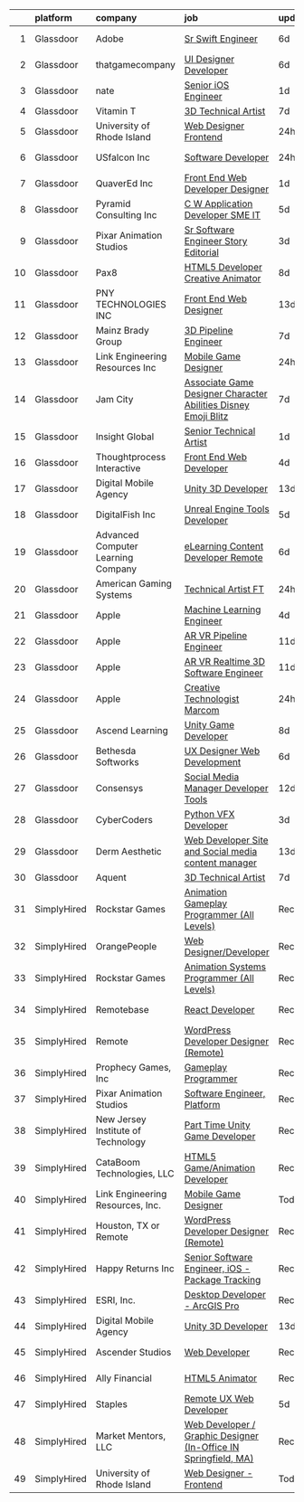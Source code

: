 

|    | platform    | company                            | job                                                                                                                                                                                                                                                                                                                                                                                                                                                                                                                                                                                                                                                                                                                                                                                                                                                                                                                                                                                                                                                                                                                                                                                                                                                                                                                                                                                                                           | update_time   | location                 |
|---:|:------------|:-----------------------------------|:------------------------------------------------------------------------------------------------------------------------------------------------------------------------------------------------------------------------------------------------------------------------------------------------------------------------------------------------------------------------------------------------------------------------------------------------------------------------------------------------------------------------------------------------------------------------------------------------------------------------------------------------------------------------------------------------------------------------------------------------------------------------------------------------------------------------------------------------------------------------------------------------------------------------------------------------------------------------------------------------------------------------------------------------------------------------------------------------------------------------------------------------------------------------------------------------------------------------------------------------------------------------------------------------------------------------------------------------------------------------------------------------------------------------------|:--------------|:-------------------------|
|  1 | Glassdoor   | Adobe                              | [Sr  Swift Engineer](https://www.glassdoor.com/partner/jobListing.htm?pos=127&ao=1136043&s=58&guid=00000181661fad6eb70ee1e077881111&src=GD_JOB_AD&t=SR&vt=w&cs=1_5ad59cc7&cb=1655275761387&jobListingId=1007926865965&jrtk=3-0-1g5j1vbcsmbgp801-1g5j1vbdci6hk800-0eb9acac2a4dbb82-)                                                                                                                                                                                                                                                                                                                                                                                                                                                                                                                                                                                                                                                                                                                                                                                                                                                                                                                                                                                                                                                                                                                                           | 6d            | New York, NY             |
|  2 | Glassdoor   | thatgamecompany                    | [UI Designer Developer](https://www.glassdoor.com/partner/jobListing.htm?pos=118&ao=1136043&s=58&guid=00000181661fad6eb70ee1e077881111&src=GD_JOB_AD&t=SR&vt=w&cs=1_348c9722&cb=1655275761385&jobListingId=1007926460343&jrtk=3-0-1g5j1vbcsmbgp801-1g5j1vbdci6hk800-b15c9ccfab3e315b-)                                                                                                                                                                                                                                                                                                                                                                                                                                                                                                                                                                                                                                                                                                                                                                                                                                                                                                                                                                                                                                                                                                                                        | 6d            | Santa Monica, CA         |
|  3 | Glassdoor   | nate                               | [Senior iOS Engineer](https://www.glassdoor.com/partner/jobListing.htm?pos=106&ao=1110586&s=58&guid=00000181661fad6eb70ee1e077881111&src=GD_JOB_AD&t=SR&vt=w&cs=1_dd9af77a&cb=1655275761383&jobListingId=1007935863562&cpc=C19BE7EA145E205E&jrtk=3-0-1g5j1vbcsmbgp801-1g5j1vbdci6hk800-d32336ae393d48e4--6NYlbfkN0DG4ntHtB_rMsnfhgmnSvK2brktLme1L4SiDeJjQ-izrVOLqRJ5-yjEwoYGp-nj3bVg2-iX_C1KkJjIprzP32YMgUP5YAiENIpTlKV2xZnIOX9G6KSillyVptu-mQTfEDiivm4-0keP813kvnF4O0Sohe2S6LJFXyvgonBjIne8yM3p1dwmB_pet_PfhCuFCVBRo2tKMHGaVuQTybyKpMCohHqOCJpRvBu-Skrl1q7zWLmKzI-S-JO-8jEmxs-rNKmonH5_neqw4TtvfitvjuViUte7ifiYzMqNrvIgEDExs84S9r2EvqX9BdbbgnwnsEaeaPCluSnr78_lWZwvK4NWF-zD7QuI6elOdRrGI2H50MKYTDG9mY0a6AYMluOmwiIvXlGxLF3EDVPlcohcA94CK5aPgg7eXAO84TJnywUt9MXw8Dofc7TG92EJ8Z9eP7ldRwFxekCc6nlPHb4UWU4m_IbvvySq65rFWUv6OkM-isj0OdPFB1p3Wgj1NWoCtZMnD2mWbnNssGbQx9SZdSIanj4qUc6iQB7UsUYYrKZJw9SvNldfgs14RpVt1FHO_qWW-E8hBU4nXInWF0bvgLLT6Lt75bQ6n2pBCn2GG1eHGtygWasJQbgJQLYSiwJ2RAClp9nRKQZCdD_zhPtjguvDPVRnkbz7VTMZsn6aDhooX7HdGJn0c4HfuU98gw8XEZ7Otjkv0_6OQaMKhysfCZk0JWmpjT2EnmaVffKpAh1XH30TK0aAHrF5upX0ogliEK8-KzGuPLL6YrdlBnixAscW2ZDWRgB3OPcUD8R-He9Et0wbEbU4vHvT2sFVwx5kdcrZPO182i93h9LhZwGkZkEiCp6iHX1QDubWbslxFkv5HlWQEZXnKNMFU4ZQKZlEzmJBh1TKufm48_jISSmjoAnYxVt-HviYZf4usAmIiFqMEnpmCZ9ab17o4rhm4cKtLR2cKVBGjRNghw%3D%3D)                                                                                         | 1d            | New York, NY             |
|  4 | Glassdoor   | Vitamin T                          | [3D Technical Artist](https://www.glassdoor.com/partner/jobListing.htm?pos=111&ao=1110586&s=58&guid=00000181661fad6eb70ee1e077881111&src=GD_JOB_AD&t=SR&vt=w&cs=1_1aebb97f&cb=1655275761384&jobListingId=1007924250804&cpc=6FC5BA77C9A4CD78&jrtk=3-0-1g5j1vbcsmbgp801-1g5j1vbdci6hk800-b676246afe9ffab5--6NYlbfkN0DMrcEu7yrtATojKJA7cEzGQ3FdRGWLh0CZQInL4ECGI6k5tN82kdM0OKoro5eXmjqrlAnDtckO5oeRnp0WuwL4LRISKzB96TROHOn88Gkm_ZjVTDxR6yvKi-wTEpxbYoH4Q9Epgd_JwKUcv74onN9sPbFCnxTAPOYzeQVeoWsKFLR9JC5OoEN7FwT-v8CVYC1qHqhEM54s1YOx4qeanRw9IxzYD9QjyTpgC30jhiBPewO4txMde-0NKiZR4NHZIU4mB5RDaFF55X4Kg4ofxBoz15fTLaz25uF7UznrHwc4BrmGlYCECXvAzaFGHojCMjCLvCr6KJEvUxcpBeeYE3BATWI2DzYRuD83npx3sILhQOTxISXwYV1nwFJrk9WBumQ9jZPdtwHw4CzMVYojj5GiVqxOXWVGDoBGwyPtcIJgKf1pMwVIUlDJoBJzDy59Lw4CChFuGG6K-jddOmqPtMVeumi0ySDkuVY%3D)                                                                                                                                                                                                                                                                                                                                                                                                                                                                                                                                                                                                       | 7d            | Remote                   |
|  5 | Glassdoor   | University of Rhode Island         | [Web Designer   Frontend](https://www.glassdoor.com/partner/jobListing.htm?pos=103&ao=1110586&s=58&guid=00000181661fad6eb70ee1e077881111&src=GD_JOB_AD&t=SR&vt=w&cs=1_faf559dc&cb=1655275761383&jobListingId=1007939185950&cpc=5F655C736EBE388B&jrtk=3-0-1g5j1vbcsmbgp801-1g5j1vbdci6hk800-cec50dc6a3bfc729--6NYlbfkN0AqMLPTf4MGsUN8huRgi1zVnsM5rlBPqqz_2kyggCnnEqSYAGTW27u8HQM9tTc-lWz9t1-fnXZk25rY03sh_QIMP7trI6ET8mKC5HvNDX3e5v_xhdFfZsSmyN9xYje89TX9CQi_CFkn8M6INuA3IeVoMn9iSqU1XmIfsehcceIlI7m3M_EjLcnWuiBwWwoWskvgcSVvXFIv4TQfc9beE_YMhrXXG4yKQjR9rOgSISpGd9x3PJ7YIc4_6vcqrTOP-XtJKzKbebZuY-AIFn-AQS9Kp12GoYrQ1IzA5SoAV6RE5C1yL1bQq0nO0dY306jBERMmNdRZIJ6e-TDV9tY7EwsUVqNdODLUPCEztc7EnKBrXJJYU61fpSwODuAJtuyOuIWbu_oxp5bzECVbjpNwclcFQMDLdaEuG7VJ73AAfvtlZApZiAiQkHjLf38t7byTXjzI1CoArgxqjPFZjFIhA_IIqMz0zhBNYzKi_einvJ-prybL7yYyea2VK-S1TP6kLr1Tzf551VfX40trLkfxRZX3cH8dd_XJ7jA%3D)                                                                                                                                                                                                                                                                                                                                                                                                                                                                                                                                   | 24h           | Kingston, RI             |
|  6 | Glassdoor   | USfalcon  Inc                      | [Software Developer](https://www.glassdoor.com/partner/jobListing.htm?pos=124&ao=1136043&s=58&guid=00000181661fad6eb70ee1e077881111&src=GD_JOB_AD&t=SR&vt=w&cs=1_db8439d2&cb=1655275761387&jobListingId=1007939800131&jrtk=3-0-1g5j1vbcsmbgp801-1g5j1vbdci6hk800-dbcab91eeae68626-)                                                                                                                                                                                                                                                                                                                                                                                                                                                                                                                                                                                                                                                                                                                                                                                                                                                                                                                                                                                                                                                                                                                                           | 24h           | Colorado Springs, CO     |
|  7 | Glassdoor   | QuaverEd  Inc                      | [Front End Web Developer Designer](https://www.glassdoor.com/partner/jobListing.htm?pos=101&ao=1110586&s=58&guid=00000181661fad6eb70ee1e077881111&src=GD_JOB_AD&t=SR&vt=w&ea=1&cs=1_bf1f261d&cb=1655275761383&jobListingId=1007936252108&cpc=9900C911F071612A&jrtk=3-0-1g5j1vbcsmbgp801-1g5j1vbdci6hk800-bb1f9902c558ed78--6NYlbfkN0AtlW_omU2Xx3W-19HQ_drmTKCWebiHnmA5lS5PDL5G8ZkX8NO2bnXzrIEjws-3SAO1KWXH3BpdhpX083viPqEx0phXZ4hwIqErzoT-ah9_vcXqsaSSNPWomIuJGZW-MwLjEUGu3s5lP27ide6b_6Pl7soJKxhakzR3r5RJjUFGIHxGx7QyI-0sUNWoNTRhOozGAbdos-cNUw1NQ4DtYsjvUlJUafTtLHrlYiB8LUUpqk9VgKJ1Ng18TzzuF6uUaODKKqHFSutk5W-ek8NexK1m4JYTJduO4pHboUEJlw1BjKwAuZ3c9z4yzewFLgPiZsaTJduIbs0dr4aMRp6YVi7829gDWD6fmZNbO4kqLozmc7uBLSZf75x3jT9WKw5Kmwwn8wdSkFLt5yPmFwKC5NWHa1ESIW946B-fkJx108qmpSkR3CXgh13vgdDDqH7FKva-Tb1tSe68Ba9tDD26heg9HJzo6GDwGBgTTnuskuWvM13RxWDOfquhEXPlluZCRPi26ljjePjWCQ%3D%3D)                                                                                                                                                                                                                                                                                                                                                                                                                                                                                                                                       | 1d            | Nashville, TN            |
|  8 | Glassdoor   | Pyramid Consulting  Inc            | [C W Application Developer SME   IT](https://www.glassdoor.com/partner/jobListing.htm?pos=108&ao=1110586&s=58&guid=00000181661fad6eb70ee1e077881111&src=GD_JOB_AD&t=SR&vt=w&ea=1&cs=1_8bbc5dbd&cb=1655275761384&jobListingId=1007929621540&cpc=48B9F4758953335C&jrtk=3-0-1g5j1vbcsmbgp801-1g5j1vbdci6hk800-fe002e009dff159c--6NYlbfkN0Bjic9BpODao-m9BEup4myv2yv9o6hanv70kCRpjMjSDcmmrD9YS-C3x1sAbJGW_XqKuzhmgJhJcVI52qUdS9zY-B0NezLEoDV8lM3EsDfYMhCkJcHVZzTvoSSyWiXxPfdRaO20MHgXm1yxPXMCH7osvwkyhbNu9K5t5Sw46bVp2uMBH5VPcGrawp10Be8aPcmIteYYkQFGeBoJxSXms7zdt56uHeQn3e7PLzyMNU8EiisNZh9DwZmr5NTjPDl82jOFnCwLyc1PEOQo2xAqiFqSe0ywpZ5kYiNHMH6PloGDjxxFhEIR2uPXHz0M1eMhae4-pH-rRhozEOP6IXOF9d1iYGy-NwWjywBh9x5aADb6Dvi8SYwTRzyl9hO4yA_U-Ih1A8bwrwhtJk0MUyk37VteXmTlqt2sRpC0yVWkwzM2Od92kdS6TKuhyxZSx1sXGNMRnvSGFdUKNl-WlftAr7R2b8uu7nADt73uoudv_IFM8_nlT16owjaP18fX8tE9hKWLUu2RINESnN_01OHTt0M1Qh3t6Vh4b3LuMcfLgfhEI6AH81EpcCm1F92QDomRorno4pvOrpvKObB9YvLmHdjdQNxcM970GY3XUCJUGV3E-LQdOGiXWdoT8LPaYNGI78KRNGHqHzZt1rdSDwWeznW6TBv5AqfqcM-c4qFmyeKRJ6azOj21ZZVg-odc6I86SJtV_S1bvek2VmIP5r9Swhp75M-i71D3s_qsbefeQLsr8Q-OhmGaf1Lc57bTXFlKuvPOJ8Mt2GzOnfNx1iqpx_gByNa-ggefX-td1XEy8GQFJfPMQkCzkuzlRYiBeq9zvKe65D1i4WfGGmhdGXdO1RT2SyTLqDNMiTHcJb78hHAIC2RL2gVwExXWYrZ63Lmz3PQJ-FRuiqP1dfQfmtAFBKgi_TejghlgRAGxBUiSWFZdUd9GfE9bBD-7pHHYrWYhwSYjDlH1b6c7oHy5DTVmphclWZZ4tH6KjA0hoFrUrEaVBe9igqsw04derbRNxzaNC-Vf-0Yrgq03Ki6p-TVMAedP) | 5d            | Charlotte, NC            |
|  9 | Glassdoor   | Pixar Animation Studios            | [Sr  Software Engineer  Story Editorial](https://www.glassdoor.com/partner/jobListing.htm?pos=130&ao=1136043&s=58&guid=00000181661fad6eb70ee1e077881111&src=GD_JOB_AD&t=SR&vt=w&cs=1_f3a51888&cb=1655275761388&jobListingId=1007933026065&jrtk=3-0-1g5j1vbcsmbgp801-1g5j1vbdci6hk800-78a31fbabd299845-)                                                                                                                                                                                                                                                                                                                                                                                                                                                                                                                                                                                                                                                                                                                                                                                                                                                                                                                                                                                                                                                                                                                       | 3d            | Emeryville, CA           |
| 10 | Glassdoor   | Pax8                               | [HTML5 Developer   Creative Animator](https://www.glassdoor.com/partner/jobListing.htm?pos=117&ao=1136043&s=58&guid=00000181661fad6eb70ee1e077881111&src=GD_JOB_AD&t=SR&vt=w&ea=1&cs=1_ea3cdb17&cb=1655275761385&jobListingId=1007921790278&jrtk=3-0-1g5j1vbcsmbgp801-1g5j1vbdci6hk800-94e32ab3bd5f2716-)                                                                                                                                                                                                                                                                                                                                                                                                                                                                                                                                                                                                                                                                                                                                                                                                                                                                                                                                                                                                                                                                                                                     | 8d            | Denver, CO               |
| 11 | Glassdoor   | PNY TECHNOLOGIES  INC              | [Front End Web Designer](https://www.glassdoor.com/partner/jobListing.htm?pos=120&ao=1136043&s=58&guid=00000181661fad6eb70ee1e077881111&src=GD_JOB_AD&t=SR&vt=w&ea=1&cs=1_128e5480&cb=1655275761387&jobListingId=1007909671058&jrtk=3-0-1g5j1vbcsmbgp801-1g5j1vbdci6hk800-7ca51e5658e731c3-)                                                                                                                                                                                                                                                                                                                                                                                                                                                                                                                                                                                                                                                                                                                                                                                                                                                                                                                                                                                                                                                                                                                                  | 13d           | Remote                   |
| 12 | Glassdoor   | Mainz Brady Group                  | [3D Pipeline Engineer](https://www.glassdoor.com/partner/jobListing.htm?pos=102&ao=1110586&s=58&guid=00000181661fad6eb70ee1e077881111&src=GD_JOB_AD&t=SR&vt=w&ea=1&cs=1_f9a5150a&cb=1655275761383&jobListingId=1007924023769&cpc=0B561D89933DD0A0&jrtk=3-0-1g5j1vbcsmbgp801-1g5j1vbdci6hk800-19e69a8eea02e56c--6NYlbfkN0AmBvT8mmb9xI3Fj7UxKkF4Cq8RZh4Va6i5lMeIN2RcgGASh7aFhimwCXUNgOpzN1fbJ1oBdpr8KHMtR0CV7Zq2RullAxWIL3pE3BDWV59ENUqakRDszZixYKhBkXpnqpQvqe1fgrLdNWUtqdFStxCtFPy6Wabm9-W5fOxJtdZMS8_ygq6xyQ55hH7eNBwfvRrHBCVbvzWMGx537e-6HVDt2tNKB8oBjQV88aiVYxW43M04Bald6tPwHNFXWgHM3oket6VaxVQbPQhdizzNZMvFo5zVPe_UGykpgQ6Ph0WCSz5v5bW13uKlKW0o5mD7oGYYL5Kh4CMGfPulwC5kxiUBjN_ramxI_cVZXSkzRLuQa9UB2aSvzeWkE55_Kawzbtf8o4GOTdZBMjRSKmi5FSfT67iocBO1OaoOfpvieOKYK000DVzAsm4uZNTC4sJo07Z7wKUGS-WxrkDLYX-xWzOmVmomM2PwpMaOuyYB0BHvve4gGzVseZDTfgPAxU3XELn2sy5TE0_I-Q%3D%3D)                                                                                                                                                                                                                                                                                                                                                                                                                                                                                                                                                   | 7d            | Remote                   |
| 13 | Glassdoor   | Link Engineering Resources  Inc    | [Mobile Game Designer](https://www.glassdoor.com/partner/jobListing.htm?pos=104&ao=1110586&s=58&guid=00000181661fad6eb70ee1e077881111&src=GD_JOB_AD&t=SR&vt=w&cs=1_51af416e&cb=1655275761383&jobListingId=1007940009417&cpc=8A48E7D5890B96AC&jrtk=3-0-1g5j1vbcsmbgp801-1g5j1vbdci6hk800-7b38c36edea65596--6NYlbfkN0DK2C-pmrF0sqrfJr4Li3c4X7YMnrkXddQXZaL_6xg-NZtklDZSx_yiPocXKeJyu8GXZBF6iHTzcqxoh5YfXOzapaowrEFcW0Wvv5P3l-zCcOsePFDIEXLcVnyoePoRFk5P_6JWgwML8Yo4BphEmn5W_K6bLP7l7bh3xDbq9jrYvbh9Dv57rFTS6SGd5PIFDgWKONxEKLnL3J8gDKXLMNUJwTZxMZ2KKOoatRiAqYCSmaOG4KWyim_vTiNbRZrhTVuMZb0ybHa8HyMQfH5hrM5Plrv0lwttS5O9MFIKw6LKnFNuH2qCIm0qudIpenceX4OjfMBwdhq-CyPkiUhDAdLaSVywM2rXVrUrDYqcq2x96K3s42q_hhGW4zSaMeV6ZfhsS5gbnzJ37barfH04ddPR6SdxCtHFx8eEBkkfmDYCxyuGe0ls0yV3DDd4hDjyhMXJ05Fxq22hZZevS9iAjKNqZTMP8AGLNa3NzUsJwNwS_TLVBQCqfBdR2RtrPqhqU_HgtvFpQ4hDnIwJJlibFYMn5rdtq70ckzvvVuFJHVpS4_dkjVXu6VFf_i8eFtsb0R05aoKE7Ez8-DyC3dWqAKpyWtfDNAn9ZxI%3D)                                                                                                                                                                                                                                                                                                                                                                                                                                                                      | 24h           | Philadelphia, PA         |
| 14 | Glassdoor   | Jam City                           | [Associate Game Designer   Character Abilities  Disney Emoji Blitz ](https://www.glassdoor.com/partner/jobListing.htm?pos=123&ao=1136043&s=58&guid=00000181661fad6eb70ee1e077881111&src=GD_JOB_AD&t=SR&vt=w&cs=1_02092896&cb=1655275761387&jobListingId=1007924480789&jrtk=3-0-1g5j1vbcsmbgp801-1g5j1vbdci6hk800-ef94adba0224604c-)                                                                                                                                                                                                                                                                                                                                                                                                                                                                                                                                                                                                                                                                                                                                                                                                                                                                                                                                                                                                                                                                                           | 7d            | Burbank, CA              |
| 15 | Glassdoor   | Insight Global                     | [Senior Technical Artist](https://www.glassdoor.com/partner/jobListing.htm?pos=113&ao=1110586&s=58&guid=00000181661fad6eb70ee1e077881111&src=GD_JOB_AD&t=SR&vt=w&cs=1_795752e5&cb=1655275761384&jobListingId=1007936010341&cpc=AC285F3A3ECA6BB0&jrtk=3-0-1g5j1vbcsmbgp801-1g5j1vbdci6hk800-0fdefbb58735236e--6NYlbfkN0BKkHZu3wF05EeDimN_p6sYpKCMArvwa95YdH7UpkaBCqc7l59ErwqcyE8VoIfttn76XztIn1XU9ncLzzxLxT73JqNky1lZANRpGzuctF1i1D-eYCpdlhK-KJZbV2E7e7lE6VG_komNRmI02Z4Dm5P9aXzdn3Bui6OR0AqOeufpEw9TPuFfmUtVf_QyuZJqXDd_NkeB_-64unziEkXXPP2757KnY3w8qhD48GGeiuQAN7-6aA0vNBRkO7FuqWZkqVhr1c0zKxdWEf8TaK3TWMsNGigJ3btmpeCphczl8bD2ZbcBw_WQyslwDz0R64takFcg8xzOiYpYq4ywC2Gqjk6z7xt9FzQcbzthB4fUv3De6okGVvH1ZATYZP2XJhCrC7BdUA6PGZf6icTrh-u08n5Cu5b3ED7vzHgpM33fQ922cAW_CQrAH_qJHM3_OcGYtsdN8irqov1w7Mv8aIUrx7RIVVTsPTxm2owwa2D-D7_h0g%3D%3D)                                                                                                                                                                                                                                                                                                                                                                                                                                                                                                                                                                                     | 1d            | Burlingame, CA           |
| 16 | Glassdoor   | Thoughtprocess Interactive         | [Front End Web Developer](https://www.glassdoor.com/partner/jobListing.htm?pos=105&ao=1110586&s=58&guid=00000181661fad6eb70ee1e077881111&src=GD_JOB_AD&t=SR&vt=w&ea=1&cs=1_b304422a&cb=1655275761384&jobListingId=1007932192849&cpc=5EFBB0462F9C6B7A&jrtk=3-0-1g5j1vbcsmbgp801-1g5j1vbdci6hk800-17fa3b3a3ef9e947--6NYlbfkN0DW1Pv4zlUSkAgGS76DL173agLpQ-Pr3TIaPZqk8bxgbTU2O9KJxAWmHxIfHPGN5y_KvDlX-iVMjoY0_k1LdJzh5BAsDGg8DboJwnaowMvUwWclEyj4k54soQzN7MZPN3m22WEQMf8VZDbHjxQowwIRCqtcIciu2m8NeKrsdMoaYSIXoEuiD2iOmElVCbb3LDowCoH6k10PYOYB-VtIl7RR1W5rKvdOWHRDRQxbI-7GjjfL8Vhg9MkmwnlXzYchODOJOloyykIfRt5MyEhlwJhcbmUtVr0ByeSoVhBeFDZ-2wIQZsCUpCddZWPItPNX392z5Nx2Oo1ZBXnfnk9jPBMv9CKMy-0avk7alo-s-e-_LvwD6wT6kUcUvX5p9xi4z8EUJcNBqZy2RMjYKLMPrrB_whWQZZ_oyLjoMxsdlfpgni_hs29BY7K8OOk73U6H9AUf4n6H_Tz6zqYyZzGm0A1RuPSxbWASO544qI_UdADf60xvaKgUmOCPlLhGrVtzkT8%3D)                                                                                                                                                                                                                                                                                                                                                                                                                                                                                                                                                              | 4d            | Saint Louis, MO          |
| 17 | Glassdoor   | Digital Mobile Agency              | [Unity 3D Developer](https://www.glassdoor.com/partner/jobListing.htm?pos=115&ao=1136043&s=58&guid=00000181661fad6eb70ee1e077881111&src=GD_JOB_AD&t=SR&vt=w&ea=1&cs=1_de395e86&cb=1655275761385&jobListingId=1007909713890&jrtk=3-0-1g5j1vbcsmbgp801-1g5j1vbdci6hk800-b2b1a5f14e6f4c14-)                                                                                                                                                                                                                                                                                                                                                                                                                                                                                                                                                                                                                                                                                                                                                                                                                                                                                                                                                                                                                                                                                                                                      | 13d           | Remote                   |
| 18 | Glassdoor   | DigitalFish  Inc                   | [Unreal Engine Tools Developer](https://www.glassdoor.com/partner/jobListing.htm?pos=119&ao=1136043&s=58&guid=00000181661fad6eb70ee1e077881111&src=GD_JOB_AD&t=SR&vt=w&ea=1&cs=1_f7e767cb&cb=1655275761386&jobListingId=1007929712167&jrtk=3-0-1g5j1vbcsmbgp801-1g5j1vbdci6hk800-bb7eacb496146d14-)                                                                                                                                                                                                                                                                                                                                                                                                                                                                                                                                                                                                                                                                                                                                                                                                                                                                                                                                                                                                                                                                                                                           | 5d            | Remote                   |
| 19 | Glassdoor   | Advanced Computer Learning Company | [eLearning Content Developer  Remote  ](https://www.glassdoor.com/partner/jobListing.htm?pos=114&ao=1136043&s=58&guid=00000181661fad6eb70ee1e077881111&src=GD_JOB_AD&t=SR&vt=w&ea=1&cs=1_422d7f99&cb=1655275761385&jobListingId=1007927044710&jrtk=3-0-1g5j1vbcsmbgp801-1g5j1vbdci6hk800-5537038bbb0cb43c-)                                                                                                                                                                                                                                                                                                                                                                                                                                                                                                                                                                                                                                                                                                                                                                                                                                                                                                                                                                                                                                                                                                                   | 6d            | Remote                   |
| 20 | Glassdoor   | American Gaming Systems            | [Technical Artist  FT ](https://www.glassdoor.com/partner/jobListing.htm?pos=125&ao=1136043&s=58&guid=00000181661fad6eb70ee1e077881111&src=GD_JOB_AD&t=SR&vt=w&ea=1&cs=1_d7c267b3&cb=1655275761387&jobListingId=1007940482302&jrtk=3-0-1g5j1vbcsmbgp801-1g5j1vbdci6hk800-f6394fba1e6c36af-)                                                                                                                                                                                                                                                                                                                                                                                                                                                                                                                                                                                                                                                                                                                                                                                                                                                                                                                                                                                                                                                                                                                                   | 24h           | Austin, TX               |
| 21 | Glassdoor   | Apple                              | [Machine Learning Engineer](https://www.glassdoor.com/partner/jobListing.htm?pos=128&ao=1136043&s=58&guid=00000181661fad6eb70ee1e077881111&src=GD_JOB_AD&t=SR&vt=w&cs=1_173cab64&cb=1655275761388&jobListingId=1007931816376&jrtk=3-0-1g5j1vbcsmbgp801-1g5j1vbdci6hk800-c5a79eab65c19559-)                                                                                                                                                                                                                                                                                                                                                                                                                                                                                                                                                                                                                                                                                                                                                                                                                                                                                                                                                                                                                                                                                                                                    | 4d            | Cupertino, CA            |
| 22 | Glassdoor   | Apple                              | [AR VR Pipeline Engineer](https://www.glassdoor.com/partner/jobListing.htm?pos=109&ao=1110586&s=58&guid=00000181661fad6eb70ee1e077881111&src=GD_JOB_AD&t=SR&vt=w&cs=1_46bcd48e&cb=1655275761384&jobListingId=1007917012962&cpc=FB7E4A1762AE5BEC&jrtk=3-0-1g5j1vbcsmbgp801-1g5j1vbdci6hk800-133eb62d795134b8--6NYlbfkN0BvKrLyj5gPmtZO9T8euul8TCxuuKNOtzRJOomxnwSEodTz2Bc-sPZl1dBMH13w-jPgyhYajQM8u_w_EcCdldveNDjPZBuSqNd8Yvm_XALYH3Zis_HsqaLOPnhOwy-KstjkGkRjPb-QWrn3alXPuJ3W_mYVcstUhLIxQQJpp66n4xJpA56_WuMmUA8zhy0DgN4WzfhcKLYFPJVbeiRdfJBBNPkrvktT1dAUhn-oOPhwSTZxJ78415-ZEMwAe0HZ-V0dmql9hLN6M2cdhlEyjr5rnRJCimyJMgdrztm6d9p4jScM-07eyh3E2WHhHKWzwfnFxVg7yMkP6g8qUZFDAwrTVgZGzJgPqYdTQMG5xuk_xNC3BHEdBl4y2_pUJiM95Pd9gEkFMVBw5_kgkfF5lHSu4HephLHd4N6kmtWW5ErrH_90Z4rzjLUDToIegc8FmhLjmec8qWOe5dp7ccEy9Wh9bxaKPpsCr_fZONk6DnCrJn0RcdaiFlHP8fkzV5TKjlFEoEuh5R9_cxZobJ7wbbVyV1rbgim46_jRau-XM1XhPNe4OD8sN2Y_vb42RQYU5GRuy7fC0dQqwyz1NbSliqDUs4p2ywg6uPEAKYgpRZ97F2bN3D-6kEBOOmNmQCeDzuG9KRaTwBtBE3qtHU93a36-nSQ3XBIrOQOif2Palk96D0jobOR9UKooqbH5soA4oTBkRnFhLUxKrELJQayMCRSaP3GxKCCRZarCNSiMz1FfBZ7M0QbDtOvqPl8fcGr253my5QM-srD2LCfGjr9nSZswS-DN7x4OF9hVP16wqR-iWTPgnMGwrjKDkb4ZnbcF7mOS_yoUEM6SjjMh9sJl6026w8lB46rYo0p8bJda18VvF4NsbyUM3NOUHUA2X_DAvj8ce-DwDI-2yxbyhaeHr8PQKZMErWFNVeSpe1IDfwkdxZvRDRc3R24Kqawuoe10_A_KzcjwOatClQ%3D%3D)                                                                                     | 11d           | Seattle, WA              |
| 23 | Glassdoor   | Apple                              | [AR VR Realtime 3D Software Engineer](https://www.glassdoor.com/partner/jobListing.htm?pos=112&ao=1110586&s=58&guid=00000181661fad6eb70ee1e077881111&src=GD_JOB_AD&t=SR&vt=w&cs=1_abde77ab&cb=1655275761384&jobListingId=1007917019689&cpc=8795CF9063CD573D&jrtk=3-0-1g5j1vbcsmbgp801-1g5j1vbdci6hk800-703a88a9c6f7413d--6NYlbfkN0BvKrLyj5gPmtZO9T8euul8TCxuuKNOtzRJOomxnwSEodTz2Bc-sPZlbtkML8D-m4p0JTgu20NFrbYzIXzdTL7M0YCGMH1Q15OPQWgZrvSkRHCjbmt5W5NYEPttKfSq-8BcYKLP3AEbApw73X_wiWt6VuyKYd8jpH0rqIg5ifV2pJJINRu20KIWtkchWxOouXE0eB0ecsKRnp_Dd4rpGquRSEHmxVJnvOT6_9TxUD7GKqF3aQgII_GEwksz4bslgw5q_Bz7xh8Id9Gdt5Y9CL2lr5OBstvuprnTfVjtu053bXtArk28biu4aue6O43W8O10xrKQZic2orAuYvNHf3HAvhQwmLZd6kF9X-tl-HNrF2h2Tw88PM7DG7v4IfSUOlPX8VnrJpyjrhaqYNtaaxc9NInYqJMtif6dYpVg2kndzMv5M11AxkCc9rP531r6kTEpNgFa6OgLKQGKTaeKIyuQEVmfyCt1avw64iRsIVVW5Hmp3FFDPM-AoeR6C2c26OCbXh6X-ZceFeTAvYXJePLGrhKvTbMoxLfKH5w_FLiLEJIjQavJ8xUfYdp4cwPmGcgec0sLsCLzw4txQtSz6mXpdsQ_wNZRXYQJsRwYhpFmFflHWyZZgttqbQ4AF-hoDxE_dSmc1pq7m46FoxvoMLknLUC1qmAXdJIW9wPv8g5OI95r7-pu04UyI46pBl7PdlG_CTU50rZoXXWZ6Hkre-truovT-mpgLvTO6G_NQ4nKg2GWm_0fOSO0f1BsMmosj6r_QvyU-I9OIyk-OiZIr0qCpUQ1PYANrtuaXkq_AY3qP2J-NDTm0ptcgjktO-nwKvs5KJ0uaQILwk83e8x19ePbPlzzdUGOLtDJ6LDrI9S-2jy7P4jaBQRFp1pgnl4hu_V40zerzuAYN2lsI8qYnOFT4KTUufeBSm8LXjAYjD0X_umBXSxiTiPg-LkCU0KiTFnxPPuBHGnRoAjt0QuDo4gO)                                                                     | 11d           | Boulder, CO              |
| 24 | Glassdoor   | Apple                              | [Creative Technologist  Marcom](https://www.glassdoor.com/partner/jobListing.htm?pos=126&ao=1136043&s=58&guid=00000181661fad6eb70ee1e077881111&src=GD_JOB_AD&t=SR&vt=w&cs=1_de5729ab&cb=1655275761387&jobListingId=1007938949290&jrtk=3-0-1g5j1vbcsmbgp801-1g5j1vbdci6hk800-7a6b009faed7eea5-)                                                                                                                                                                                                                                                                                                                                                                                                                                                                                                                                                                                                                                                                                                                                                                                                                                                                                                                                                                                                                                                                                                                                | 24h           | Cupertino, CA            |
| 25 | Glassdoor   | Ascend Learning                    | [Unity Game Developer](https://www.glassdoor.com/partner/jobListing.htm?pos=116&ao=1136043&s=58&guid=00000181661fad6eb70ee1e077881111&src=GD_JOB_AD&t=SR&vt=w&cs=1_d42fcbef&cb=1655275761385&jobListingId=1007921082834&jrtk=3-0-1g5j1vbcsmbgp801-1g5j1vbdci6hk800-aadf2f0e87251eba-)                                                                                                                                                                                                                                                                                                                                                                                                                                                                                                                                                                                                                                                                                                                                                                                                                                                                                                                                                                                                                                                                                                                                         | 8d            | Leawood, KS              |
| 26 | Glassdoor   | Bethesda Softworks                 | [UX Designer   Web Development](https://www.glassdoor.com/partner/jobListing.htm?pos=129&ao=1136043&s=58&guid=00000181661fad6eb70ee1e077881111&src=GD_JOB_AD&t=SR&vt=w&cs=1_d3f20d7f&cb=1655275761388&jobListingId=1007926593440&jrtk=3-0-1g5j1vbcsmbgp801-1g5j1vbdci6hk800-36ec836e07d94b05-)                                                                                                                                                                                                                                                                                                                                                                                                                                                                                                                                                                                                                                                                                                                                                                                                                                                                                                                                                                                                                                                                                                                                | 6d            | Rockville, MD            |
| 27 | Glassdoor   | Consensys                          | [Social Media Manager  Developer Tools ](https://www.glassdoor.com/partner/jobListing.htm?pos=121&ao=1136043&s=58&guid=00000181661fad6eb70ee1e077881111&src=GD_JOB_AD&t=SR&vt=w&ea=1&cs=1_aa47594c&cb=1655275761387&jobListingId=1007913667772&jrtk=3-0-1g5j1vbcsmbgp801-1g5j1vbdci6hk800-5fbff024e003da23-)                                                                                                                                                                                                                                                                                                                                                                                                                                                                                                                                                                                                                                                                                                                                                                                                                                                                                                                                                                                                                                                                                                                  | 12d           | New York, NY             |
| 28 | Glassdoor   | CyberCoders                        | [Python VFX Developer](https://www.glassdoor.com/partner/jobListing.htm?pos=107&ao=1110586&s=58&guid=00000181661fad6eb70ee1e077881111&src=GD_JOB_AD&t=SR&vt=w&ea=1&cs=1_37df4de1&cb=1655275761384&jobListingId=1007932992494&cpc=B076152010A3B66C&jrtk=3-0-1g5j1vbcsmbgp801-1g5j1vbdci6hk800-e5e78146579b10fa--6NYlbfkN0CpFJQzrgRR8WqXWK1qKKEqALWJw739KlKqr2H-MSI4eoBlI4EFrmor2FYZMP3muM1ZDOgEX7Y4DHBPNieF_IfoXslOmTB3Mr_FNwFhNls5o1ZMf11K-3TbyluzwCjTsEjvkdUNgemtM08FefvWIB0Butickv9A-yLhQIQyCOYKYkOUei5CyB_y-OioyJGPsJVAvFuXrDXsJ_gaIOexlroOTjm7jV6sReL90qP_jlzi6YubMb2Op_XbpPrRvj47EfFh0AjMRAUibwgQGsE2NfRUteDD4uiRW_eAxeRaDH_QIudv-SZae3Qo2opxUscwpTiQejh4VXAINRtlC7ric5lu6GS2E4oZ2rvvcdmSwHphhlWVHcYGOci6mA8PvNYHEAOI0kaElryOdGE9aQ0AoEmKmS4JaNm_keAvqLu3KqhceNdiJpvoxseYxBo-FdvRKvVRH-HPz1lZkpg9-FUMlNM7uSvFvYub4Zz7jg_mZhbw8pxQtr9OYNDUIaGNxZ0n2N7md0c2nRVhBwlOqBzgfUeRbdSYasZ-3g15Wq1asBbWiZb_aArRYuS4WR0K-xsPrPv2P1C89zV4aZfQdBEzEdJqzDLZrFK3xbO21_b5sCZbz1IY7t5HVgGX_4QMXhjKTOGWPEp8tUxKt_98ppkzsD3476ShdYU1MHgCnZUykJOirQhHXkgszcMcxr-zlkIiOyIkRcaq_iVOvN41eQZOzD0rgr6ErSoKV98MDZyP5hYGUQy26aFoNUJvo1jLxljjKOPHFPgQbxp-Oi4Q9TrgG5oVp3hma7I_R569i6TxqN0_27WRToEW0lRNP5Lwf7yGSZAi3J91vBCFgaAMCYgarK4mAhnsBayBG3yaZPEK75A7-oG6njbBXIwTILX3Ti5wc4lVYBTiWGRTXdpu9jAoha0mo6OvZUzdqSTGDBDiljxVqOSpRL_AYvPjJs0APxo_aBEPNjlHDDoTd1lp71K5ZYe27foM02JsOow%3D)                                                                 | 3d            | Burbank, CA              |
| 29 | Glassdoor   | Derm Aesthetic                     | [Web Developer  Site and Social media content manager](https://www.glassdoor.com/partner/jobListing.htm?pos=122&ao=1136043&s=58&guid=00000181661fad6eb70ee1e077881111&src=GD_JOB_AD&t=SR&vt=w&ea=1&cs=1_c568b0af&cb=1655275761387&jobListingId=1007910338432&jrtk=3-0-1g5j1vbcsmbgp801-1g5j1vbdci6hk800-afd5e02a7c5642f3-)                                                                                                                                                                                                                                                                                                                                                                                                                                                                                                                                                                                                                                                                                                                                                                                                                                                                                                                                                                                                                                                                                                    | 13d           | Remote                   |
| 30 | Glassdoor   | Aquent                             | [3D Technical Artist](https://www.glassdoor.com/partner/jobListing.htm?pos=110&ao=1110586&s=58&guid=00000181661fad6eb70ee1e077881111&src=GD_JOB_AD&t=SR&vt=w&cs=1_68b39c7e&cb=1655275761384&jobListingId=1007923719283&cpc=32EE424DE2B657EB&jrtk=3-0-1g5j1vbcsmbgp801-1g5j1vbdci6hk800-543a1d89cc196ac1--6NYlbfkN0DMrcEu7yrtATojKJA7cEzGQ3FdRGWLh0CZQInL4ECGI9gD0Wolx9R2EDT7B77c2cRZWsv8m3llZu--9Lw114O_skrLyF_I6SgxSxzYeplcDPXGdHein_SZiLSSfcxNX90WARoK4PLXqXq75b43CDnftlS_FE9aV2wRJHGfXTKNI4awaG3Zr0Pzm_WwrNoybJwUuCtjUwAsh-PxF1zCXTNOW_3mp38hkO_PWW0ntbWw5H1C_CDFJOtN1HRuk8cYXXCHipcLQkEkHGbo_TNj3_gmiwZwqDO3FDZDXcCWGyM9MSlmS8L4YjKAVlgQjHmgILls_SjJoiatk3VX2-l1teq5y3aensuZdsPMRc-RZGcfVmsCv9Wq1m-lszFYtqQW9Tk6MBaIS2yhd-BQFlWxCRN9OaEKo9WNYijK_zqvET79iJJ8_2n-mn6yhyiVZRLgcGuyrui535n7uA%3D%3D)                                                                                                                                                                                                                                                                                                                                                                                                                                                                                                                                                                                                                         | 7d            | Remote                   |
| 31 | SimplyHired | Rockstar Games                     | [Animation Gameplay Programmer (All Levels)](https://www.simplyhired.com/job/1pSEzXWP6p8ML9piAakVgJAIWzA9LrjPxi3CLE-MLJDKJMG2jk5IcQ?q=animation+developer)                                                                                                                                                                                                                                                                                                                                                                                                                                                                                                                                                                                                                                                                                                                                                                                                                                                                                                                                                                                                                                                                                                                                                                                                                                                                    | Recently      | Carlsbad, CA             |
| 32 | SimplyHired | OrangePeople                       | [Web Designer/Developer](https://www.simplyhired.com/job/Mi-VUbMymbF4FuPsRfKHTUV6hERGV6QXshR5vv_F36XKBj4HYm98OQ?q=animation+developer)                                                                                                                                                                                                                                                                                                                                                                                                                                                                                                                                                                                                                                                                                                                                                                                                                                                                                                                                                                                                                                                                                                                                                                                                                                                                                        | Recently      | United States            |
| 33 | SimplyHired | Rockstar Games                     | [Animation Systems Programmer (All Levels)](https://www.simplyhired.com/job/kIn0DJYE1zYrW76JyclHBG42zmNgigknVu5oW39BVNYbZZb9tj62Qg?q=animation+developer)                                                                                                                                                                                                                                                                                                                                                                                                                                                                                                                                                                                                                                                                                                                                                                                                                                                                                                                                                                                                                                                                                                                                                                                                                                                                     | Recently      | Carlsbad, CA +1 location |
| 34 | SimplyHired | Remotebase                         | [React Developer](https://www.simplyhired.com/job/ld6TNVdESPm10EhPZOY2CAZ-jIWI8guBJyi5U4oNa9yu-qrl1oPzxw?q=animation+developer)                                                                                                                                                                                                                                                                                                                                                                                                                                                                                                                                                                                                                                                                                                                                                                                                                                                                                                                                                                                                                                                                                                                                                                                                                                                                                               | Recently      | United States            |
| 35 | SimplyHired | Remote                             | [WordPress Developer Designer (Remote)](https://www.simplyhired.com/job/vCmXXL4JGKGV5eNVuHA7oB8PSm-NsHdC9WQISU8OzQ6fl4_GaHZp9A?q=animation+developer)                                                                                                                                                                                                                                                                                                                                                                                                                                                                                                                                                                                                                                                                                                                                                                                                                                                                                                                                                                                                                                                                                                                                                                                                                                                                         | Recently      | United States            |
| 36 | SimplyHired | Prophecy Games, Inc                | [Gameplay Programmer](https://www.simplyhired.com/job/h3wUc9X_Z8b0Ki14jhmQPrC6-Z6F0zpN31akjwQSclpj6kHATp-uDQ?q=animation+developer)                                                                                                                                                                                                                                                                                                                                                                                                                                                                                                                                                                                                                                                                                                                                                                                                                                                                                                                                                                                                                                                                                                                                                                                                                                                                                           | Recently      | Alpharetta, GA           |
| 37 | SimplyHired | Pixar Animation Studios            | [Software Engineer, Platform](https://www.simplyhired.com/job/skxTPaLu9_6CYJMNEj-6V8IgLdR5ruEc6_CYauwEv8qUKF-bZj8kng?q=animation+developer)                                                                                                                                                                                                                                                                                                                                                                                                                                                                                                                                                                                                                                                                                                                                                                                                                                                                                                                                                                                                                                                                                                                                                                                                                                                                                   | Recently      | Emeryville, CA           |
| 38 | SimplyHired | New Jersey Institute of Technology | [Part Time Unity Game Developer](https://www.simplyhired.com/job/4iV7aF0p1zq3CbN9gtZfzcIzRLob5_BoljlGnKSuDs9p8YERErxAfQ?q=animation+developer)                                                                                                                                                                                                                                                                                                                                                                                                                                                                                                                                                                                                                                                                                                                                                                                                                                                                                                                                                                                                                                                                                                                                                                                                                                                                                | Recently      | Newark, NJ               |
| 39 | SimplyHired | CataBoom Technologies, LLC         | [HTML5 Game/Animation Developer](https://www.simplyhired.com/job/rcD9kqRruTFu3sLPN7RcYmKqhwYda35Xkfl4DXnDIh1VgwPtoMUoDw?q=animation+developer)                                                                                                                                                                                                                                                                                                                                                                                                                                                                                                                                                                                                                                                                                                                                                                                                                                                                                                                                                                                                                                                                                                                                                                                                                                                                                | Recently      | Richardson, TX           |
| 40 | SimplyHired | Link Engineering Resources, Inc.   | [Mobile Game Designer](https://www.simplyhired.com/job/GZau4aVrCofaHJnK72Hwsp9-DnxWNfUvHz6mfMyiCrcDxzdMIkoesg?q=animation+developer)                                                                                                                                                                                                                                                                                                                                                                                                                                                                                                                                                                                                                                                                                                                                                                                                                                                                                                                                                                                                                                                                                                                                                                                                                                                                                          | Today         | Philadelphia, PA         |
| 41 | SimplyHired | Houston, TX or Remote              | [WordPress Developer Designer (Remote)](https://www.simplyhired.com/job/h5NIRqnG6nzwtBLlFlrT64773r4CAOGZWfW6vATD8Z8CzAc7NchDIg?q=animation+developer)                                                                                                                                                                                                                                                                                                                                                                                                                                                                                                                                                                                                                                                                                                                                                                                                                                                                                                                                                                                                                                                                                                                                                                                                                                                                         | Recently      | The Woodlands, TX        |
| 42 | SimplyHired | Happy Returns Inc                  | [Senior Software Engineer, iOS - Package Tracking](https://www.simplyhired.com/job/ZI23iTIfMdHDEGSvRCHCfmjQvrnM8J1-NMq0d7JV67OISJp5acdGxA?q=animation+developer)                                                                                                                                                                                                                                                                                                                                                                                                                                                                                                                                                                                                                                                                                                                                                                                                                                                                                                                                                                                                                                                                                                                                                                                                                                                              | Recently      | Remote                   |
| 43 | SimplyHired | ESRI, Inc.                         | [Desktop Developer - ArcGIS Pro](https://www.simplyhired.com/job/Pn0jlgPOSBBY-nMbXrtFeV4yvqyMnKMGCwWZz4L1Vtp9irTKUDf2Rg?q=animation+developer)                                                                                                                                                                                                                                                                                                                                                                                                                                                                                                                                                                                                                                                                                                                                                                                                                                                                                                                                                                                                                                                                                                                                                                                                                                                                                | Recently      | Remote                   |
| 44 | SimplyHired | Digital Mobile Agency              | [Unity 3D Developer](https://www.simplyhired.com/job/l_-LxaUvDarE4zVowPsYFCCMvwHGQys9IaqNEj9pHBaVqXw6C90-CA?q=animation+developer)                                                                                                                                                                                                                                                                                                                                                                                                                                                                                                                                                                                                                                                                                                                                                                                                                                                                                                                                                                                                                                                                                                                                                                                                                                                                                            | 13d           | Remote                   |
| 45 | SimplyHired | Ascender Studios                   | [Web Developer](https://www.simplyhired.com/job/MLQ5RME6vWkXSQcHkNmhRMF2BKvFz3wFd39cSj4Wa8DRYWSXa7jm7w?q=animation+developer)                                                                                                                                                                                                                                                                                                                                                                                                                                                                                                                                                                                                                                                                                                                                                                                                                                                                                                                                                                                                                                                                                                                                                                                                                                                                                                 | Recently      | Northport, NY            |
| 46 | SimplyHired | Ally Financial                     | [HTML5 Animator](https://www.simplyhired.com/job/nALAXYnSAULwPR4KKgCZeqMUxMlWYaSjM_gmb7Oh6XqDXaVFXYnmZg?q=animation+developer)                                                                                                                                                                                                                                                                                                                                                                                                                                                                                                                                                                                                                                                                                                                                                                                                                                                                                                                                                                                                                                                                                                                                                                                                                                                                                                | Recently      | Charlotte, NC            |
| 47 | SimplyHired | Staples                            | [Remote UX Web Developer](https://www.simplyhired.com/job/qoN-yBybZLaa-NXFB73h__pu2frHfNQUzdSulZLAhRNsC00MkfAgtg?q=animation+developer)                                                                                                                                                                                                                                                                                                                                                                                                                                                                                                                                                                                                                                                                                                                                                                                                                                                                                                                                                                                                                                                                                                                                                                                                                                                                                       | 5d            | United States            |
| 48 | SimplyHired | Market Mentors, LLC                | [Web Developer / Graphic Designer (In-Office IN Springfield, MA)](https://www.simplyhired.com/job/6kf3uuwQ1EOl7Fl3dSxs72FKsBasyP0W-R29HngWXbHTwb_VXh3XfA?q=animation+developer)                                                                                                                                                                                                                                                                                                                                                                                                                                                                                                                                                                                                                                                                                                                                                                                                                                                                                                                                                                                                                                                                                                                                                                                                                                               | Recently      | Springfield, MA          |
| 49 | SimplyHired | University of Rhode Island         | [Web Designer - Frontend](https://www.simplyhired.com/job/UeXYsDgTZ8Ll_HStcMwcjEqZsDuZwjVyKJgvrGDW_2dzXTECvAkxxg?q=animation+developer)                                                                                                                                                                                                                                                                                                                                                                                                                                                                                                                                                                                                                                                                                                                                                                                                                                                                                                                                                                                                                                                                                                                                                                                                                                                                                       | Today         | Kingston, RI             |